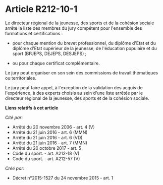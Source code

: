 # Article R212-10-1

Le directeur régional de la jeunesse, des sports et de la cohésion sociale arrête la liste des membres du jury compétent pour
l'ensemble des formations et certifications : 

- pour chaque mention du brevet professionnel, du diplôme d'Etat et du diplôme d'Etat supérieur de la jeunesse, de
l'éducation populaire et du sport (BPJEPS, DEJEPS, DESJEPS) ; 

- ou pour chaque certificat complémentaire. 

Le jury peut organiser en son sein des commissions de travail thématiques ou territoriales. 

Le jury peut faire appel, à l'exception de la validation des acquis de l'expérience, à des experts choisis au sein d'une
liste arrêtée par le directeur régional de la jeunesse, des sports et de la cohésion sociale.

**Liens relatifs à cet article**

_Cité par_:

  - Arrêté du 20 novembre 2006 - art. 4 (V)
  - Arrêté du 21 juin 2016 - art. 6 (MMN)
  - Arrêté du 21 juin 2016 - art. 6 (VD)
  - Arrêté du 21 juin 2016 - art. 7 (MMN)
  - Arrêté du 20 octobre 2017 - art. 5
  - Code du sport. - art. A212-18 (V)
  - Code du sport. - art. A212-57 (V)

_Créé par_:

  - Décret n°2015-1527 du 24 novembre 2015 - art. 1
